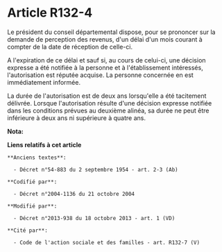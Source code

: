# Article R132-4

Le président du conseil départemental dispose, pour se prononcer sur la demande de perception des revenus, d'un délai d'un
mois courant à compter de la date de réception de celle-ci. 

A l'expiration de ce délai et sauf si, au cours de celui-ci, une décision expresse a été notifiée à la personne et à
l'établissement intéressés, l'autorisation est réputée acquise. La personne concernée en est immédiatement informée. 

La durée de l'autorisation est de deux ans lorsqu'elle a été tacitement délivrée. Lorsque l'autorisation résulte d'une
décision expresse notifiée dans les conditions prévues au deuxième alinéa, sa durée ne peut être inférieure à deux ans ni
supérieure à quatre ans.

**Nota:**



**Liens relatifs à cet article**

	**Anciens textes**:

	  - Décret n°54-883 du 2 septembre 1954 - art. 2-3 (Ab)

	**Codifié par**:

	  - Décret n°2004-1136 du 21 octobre 2004

	**Modifié par**:

	  - Décret n°2013-938 du 18 octobre 2013 - art. 1 (VD)

	**Cité par**:

	  - Code de l'action sociale et des familles - art. R132-7 (V)
